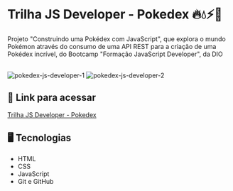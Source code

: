# Trilha JS Developer - Pokedex 🔥💧⚡🍃

Projeto "Construindo uma Pokédex com JavaScript", que explora o mundo Pokémon através do consumo de uma API REST para a criação de uma Pokédex incrível, do Bootcamp "Formação JavaScript Developer", da DIO
<br><br>

![pokedex-js-developer-1](https://user-images.githubusercontent.com/89364741/190917103-bde949a0-3308-4688-93cc-3085d1218ad3.png)
![pokedex-js-developer-2](https://user-images.githubusercontent.com/89364741/190917106-1d31f9fb-fe14-46a5-98b9-eed319910a1b.png)

## 🔗 Link para acessar

<a href="https://pokedex-js-developer.netlify.app" target="_blank">Trilha JS Developer - Pokedex</a>

## 🖥 Tecnologias 

- HTML
- CSS
- JavaScript
- Git e GitHub
